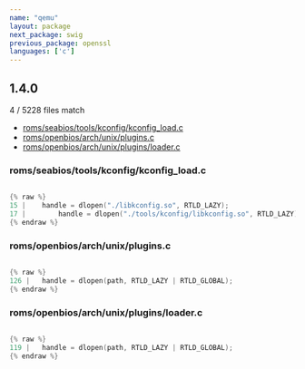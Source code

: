 ```yaml
---
name: "qemu"
layout: package
next_package: swig
previous_package: openssl
languages: ['c']
---
```

## 1.4.0
4 / 5228 files match

 - [roms/seabios/tools/kconfig/kconfig_load.c](#romsseabiostoolskconfigkconfig_loadc)
 - [roms/openbios/arch/unix/plugins.c](#romsopenbiosarchunixpluginsc)
 - [roms/openbios/arch/unix/plugins/loader.c](#romsopenbiosarchunixpluginsloaderc)

### roms/seabios/tools/kconfig/kconfig_load.c

```c

{% raw %}
15 | 	handle = dlopen("./libkconfig.so", RTLD_LAZY);
17 | 		handle = dlopen("./tools/kconfig/libkconfig.so", RTLD_LAZY);
{% endraw %}

```
### roms/openbios/arch/unix/plugins.c

```c

{% raw %}
126 | 	handle = dlopen(path, RTLD_LAZY | RTLD_GLOBAL);
{% endraw %}

```
### roms/openbios/arch/unix/plugins/loader.c

```c

{% raw %}
119 | 	handle = dlopen(path, RTLD_LAZY | RTLD_GLOBAL);
{% endraw %}

```